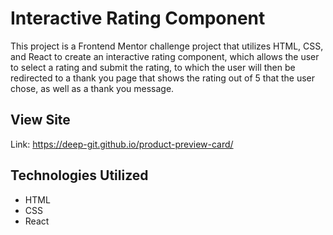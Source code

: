 # Interactive Rating Component
This project is a Frontend Mentor challenge project that utilizes HTML, CSS, and React to create an interactive rating component, which allows the user to select a rating and submit the rating, to which the user will then be redirected to a thank you page that shows the rating out of 5 that the user chose, as well as a thank you message.

## View Site
Link: https://deep-git.github.io/product-preview-card/

## Technologies Utilized
- HTML
- CSS
- React
